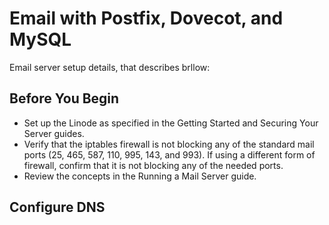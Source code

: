 # Email with Postfix, Dovecot, and MySQL
Email server setup details, that describes brllow:  

## Before You Begin
- Set up the Linode as specified in the Getting Started and Securing Your Server guides.  
- Verify that the iptables firewall is not blocking any of the standard mail ports (25, 465, 587, 110, 995, 143, and 993). If using a different form of firewall, confirm that it is not blocking any of the needed ports.  
- Review the concepts in the Running a Mail Server guide.  

## Configure DNS

